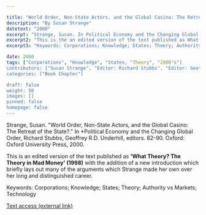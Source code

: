 ```yaml
---

title: "World Order, Non-State Actors, and the Global Casino: The Retreat of the State?"
description: "By Susan Strange"
datetext: "2000"
excerpt: "Strange, Susan. In Political Economy and the Changing Global Order. Richard Stubbs, Geoffrey R.D. Underhill, editors. 82-90. Oxford: Oxford University Press, 2000."
excerpt2: "This is the an edited version of the text published as What Theory? The Theory in Mad Money (1998) with the addition of a new introduction which briefly lays out many of the arguments which Strange made her own over her long and distinguished career."
excerpt3: "Keywords: Corporations; Knowledge; States; Theory; Authority vs Markets; Technology"

date: 2000
tags: ["Corporations", "Knowledge", "States, "Theory", "2000's"]
contributors: ["Susan Strange", "Editor: Richard Stubbs", "Editor: Geoffrey R.D. Underhill"]
categories: ["Book Chapter"]

draft: false
weight: 50
images: []
pinned: false
homepage: false
---
```


Strange, Susan. "World Order, Non-State Actors, and the Global Casino: The Retreat of the State?." In *Political Economy and the Changing Global Order, Richard Stubbs, Geoffrey R.D. Underhill, editors. 82-90. Oxford: Oxford University Press, 2000.

This is an edited version of the text published as **'What Theory? The Theory in Mad Money' (1998)** with the addition of a new introduction which briefly lays out many of the arguments which Strange made her own over her long and distinguished career.

Keywords: Corporations; Knowledge; States; Theory; Authority vs Markets; Technology

[Text access (external link)](https://www.worldcat.org/title/58545076)

